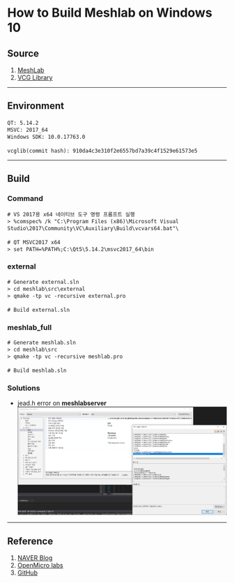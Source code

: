 How to Build Meshlab on Windows 10
=======
## Source
1. [MeshLab](https://github.com/cnr-isti-vclab/meshlab.git])
2. [VCG Library](https://github.com/cnr-isti-vclab/vcglib.git])
---
## Environment
```
QT: 5.14.2
MSVC: 2017_64
Windows SDK: 10.0.17763.0

vcglib(commit hash): 910da4c3e310f2e6557bd7a39c4f1529e61573e5
```
---
## Build

### Command
```
# VS 2017용 x64 네이티브 도구 명령 프롬프트 실행
> %comspec% /k "C:\Program Files (x86)\Microsoft Visual Studio\2017\Community\VC\Auxiliary\Build\vcvars64.bat"\

# QT MSVC2017 x64
> set PATH=%PATH%;C:\Qt5\5.14.2\msvc2017_64\bin
```
### external
```
# Generate external.sln
> cd meshlab\src\external
> qmake -tp vc -recursive external.pro

# Build external.sln
```

### meshlab_full
```
# Generate meshlab.sln
> cd meshlab\src
> qmake -tp vc -recursive meshlab.pro

# Build meshlab.sln
```

### Solutions
- jead.h error on **meshlabserver**   
![](./add_include_directory.PNG)

---
## Reference
1. [NAVER Blog](https://m.blog.naver.com/PostView.nhn?blogId=ekthatkxkd&logNo=221007127296&proxyReferer=https:%2F%2Fwww.google.com%2F)
2. [OpenMicro labs](https://openmicrolab.com/meshlab-%EB%B9%8C%EB%93%9C/)
3. [GitHub](https://github.com/cnr-isti-vclab/meshlab/issues/142)
